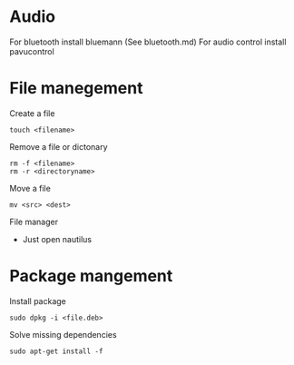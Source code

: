 # Audio
For bluetooth install bluemann (See bluetooth.md)
For audio control install pavucontrol


# File manegement
Create a file
```
touch <filename>
```

Remove a file or dictonary
```
rm -f <filename>
rm -r <directoryname>
```

Move a file
```
mv <src> <dest>
```

File manager
 - Just open nautilus

# Package mangement
Install package
```
sudo dpkg -i <file.deb>
```

Solve missing dependencies
```
sudo apt-get install -f
```





